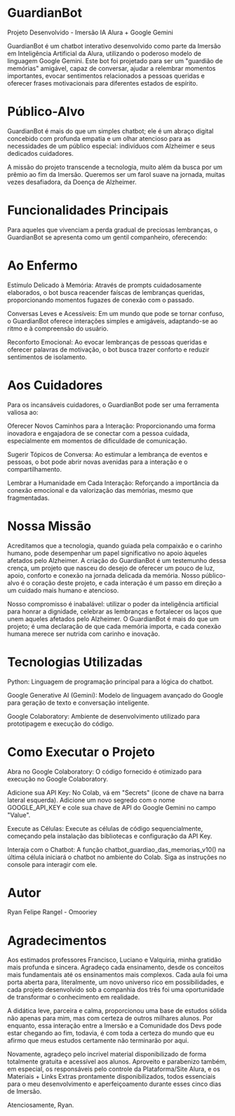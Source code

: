 # GuardianBot

Projeto Desenvolvido - Imersão IA Alura + Google Gemini

GuardianBot é um chatbot interativo desenvolvido como parte da Imersão em Inteligência Artificial da Alura, utilizando o poderoso modelo de linguagem Google Gemini. Este bot foi projetado para ser um "guardião de memórias" amigável, capaz de conversar, ajudar a relembrar momentos importantes, evocar sentimentos relacionados a pessoas queridas e oferecer frases motivacionais para diferentes estados de espírito. 

# Público-Alvo

GuardianBot é mais do que um simples chatbot; ele é um abraço digital concebido com profunda empatia e um olhar atencioso para as necessidades de um público especial: indivíduos com Alzheimer e seus dedicados cuidadores.

A missão do projeto transcende a tecnologia, muito além da busca por um prêmio ao fim da Imersão. Queremos ser um farol suave na jornada, muitas vezes desafiadora, da Doença de Alzheimer. 

# Funcionalidades Principais

Para aqueles que vivenciam a perda gradual de preciosas lembranças, o GuardianBot se apresenta como um gentil companheiro, oferecendo:

# Ao Enfermo

Estímulo Delicado à Memória: Através de prompts cuidadosamente elaborados, o bot busca reacender faíscas de lembranças queridas, proporcionando momentos fugazes de conexão com o passado.

Conversas Leves e Acessíveis: Em um mundo que pode se tornar confuso, o GuardianBot oferece interações simples e amigáveis, adaptando-se ao ritmo e à compreensão do usuário.

Reconforto Emocional: Ao evocar lembranças de pessoas queridas e oferecer palavras de motivação, o bot busca trazer conforto e reduzir sentimentos de isolamento.

# Aos Cuidadores

Para os incansáveis cuidadores, o GuardianBot pode ser uma ferramenta valiosa ao:

Oferecer Novos Caminhos para a Interação: Proporcionando uma forma inovadora e engajadora de se conectar com a pessoa cuidada, especialmente em momentos de dificuldade de comunicação.

Sugerir Tópicos de Conversa: Ao estimular a lembrança de eventos e pessoas, o bot pode abrir novas avenidas para a interação e o compartilhamento.

Lembrar a Humanidade em Cada Interação: Reforçando a importância da conexão emocional e da valorização das memórias, mesmo que fragmentadas.

# Nossa Missão

Acreditamos que a tecnologia, quando guiada pela compaixão e o carinho humano, pode desempenhar um papel significativo no apoio àqueles afetados pelo Alzheimer. A criação do GuardianBot é um testemunho dessa crença, um projeto que nasceu do desejo de oferecer um pouco de luz, apoio, conforto e conexão na jornada delicada da memória. Nosso público-alvo é o coração deste projeto, e cada interação é um passo em direção a um cuidado mais humano e atencioso.

Nosso compromisso é inabalável: utilizar o poder da inteligência artificial para honrar a dignidade, celebrar as lembranças e fortalecer os laços que unem aqueles afetados pelo Alzheimer. O GuardianBot é mais do que um projeto; é uma declaração de que cada memória importa, e cada conexão humana merece ser nutrida com carinho e inovação.

# Tecnologias Utilizadas

Python: Linguagem de programação principal para a lógica do chatbot.

Google Generative AI (Gemini): Modelo de linguagem avançado do Google para geração de texto e conversação inteligente.

Google Colaboratory: Ambiente de desenvolvimento utilizado para prototipagem e execução do código.

# Como Executar o Projeto

Abra no Google Colaboratory: O código fornecido é otimizado para execução no Google Colaboratory.

Adicione sua API Key: No Colab, vá em "Secrets" (ícone de chave na barra lateral esquerda). Adicione um novo segredo com o nome GOOGLE_API_KEY e cole sua chave de API do Google Gemini no campo "Value".

Execute as Células: Execute as células de código sequencialmente, começando pela instalação das bibliotecas e configuração da API Key.

Interaja com o Chatbot: A função chatbot_guardiao_das_memorias_v10() na última célula iniciará o chatbot no ambiente do Colab. Siga as instruções no console para interagir com ele.

# Autor

Ryan Felipe Rangel - Omooriey

# Agradecimentos 

Aos estimados professores Francisco, Luciano e Valquiria, minha gratidão mais profunda e sincera. Agradeço cada ensinamento, desde os conceitos mais fundamentais até os ensinamentos mais complexos. Cada aula foi uma porta aberta para, literalmente, um novo universo rico em possibilidades, e cada projeto desenvolvido sob a companhia dos três foi uma oportunidade de transformar o conhecimento em realidade.

A didática leve, parceira e calma, proporcionou uma base de estudos sólida não apenas para mim, mas com certeza de outros milhares alunos. Por enquanto, essa interação entre a Imersão e a Comunidade dos Devs pode estar chegando ao fim, todavia, é com toda a certeza do mundo que eu afirmo que meus estudos certamente não terminarão por aqui. 

Novamente, agradeço pelo incrivel material disponibilizado de forma totalmente gratuita e acessível aos alunos. Aproveito e parabenizo também, em especial, os responsáveis pelo controle da Plataforma/Site Alura, e os Materiais + Links Extras prontamente disponibilizados, todos essenciais para o meu desenvolvimento e aperfeiçoamento durante esses cinco dias de Imersão.

Atenciosamente, Ryan.



